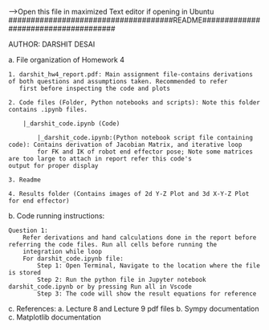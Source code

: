 -->Open this file in maximized Text editor if opening in Ubuntu
#####################################README#####################################

AUTHOR: DARSHIT DESAI

a. File organization of Homework 4
	
	1. darshit_hw4_report.pdf: Main assignment file-contains derivations of both questions and assumptions taken. Recommended to refer 
	   first before inspecting the code and plots
	
	2. Code files (Folder, Python notebooks and scripts): Note this folder contains .ipynb files.
	
		|_darshit_code.ipynb (Code)
		
			|_darshit_code.ipynb:(Python notebook script file containing code): Contains derivation of Jacobian Matrix, and iterative loop 
			for FK and IK of robot end effector pose; Note some matrices are too large to attach in report refer this code's 						  output for proper display
	
	3. Readme
	
	4. Results folder (Contains images of 2d Y-Z Plot and 3d X-Y-Z Plot for end effector)
	
b. Code running instructions:

	Question 1:
		Refer derivations and hand calculations done in the report before referring the code files. Run all cells before running the 
		integration while loop
		For darshit_code.ipynb file:
			Step 1: Open Terminal, Navigate to the location where the file is stored
			Step 2: Run the python file in Jupyter notebook darshit_code.ipynb or by pressing Run all in Vscode
			Step 3: The code will show the result equations for reference
c. References:
	a. Lecture 8 and Lecture 9 pdf files
	b. Sympy documentation
	c. Matplotlib documentation
	
